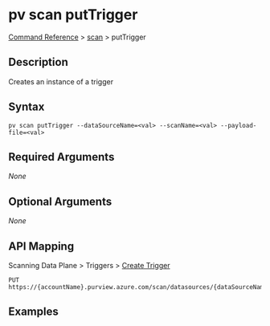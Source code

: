 # pv scan putTrigger
[Command Reference](../../../README.md#command-reference) > [scan](./main.md) > putTrigger

## Description
Creates an instance of a trigger

## Syntax
```
pv scan putTrigger --dataSourceName=<val> --scanName=<val> --payload-file=<val>
```

## Required Arguments
*None*

## Optional Arguments
*None*

## API Mapping
Scanning Data Plane > Triggers > [Create Trigger](https://docs.microsoft.com/en-us/rest/api/purview/scanningdataplane/triggers/create-trigger)
```
PUT https://{accountName}.purview.azure.com/scan/datasources/{dataSourceName}/scans/{scanName}/triggers/default
```

## Examples
```powershell

```